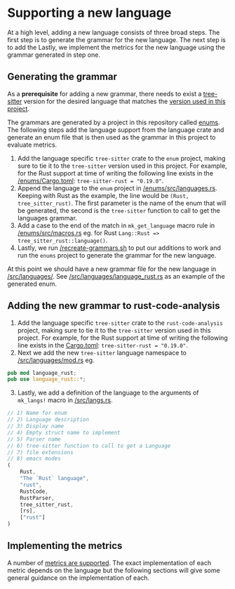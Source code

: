 # Supporting a new language

At a high level, adding a new language consists of three broad steps. 
The first step is to generate the grammar for the new language.
The next step is to add the 
Lastly, we implement the metrics for the new language using the grammar generated in step one.

## Generating the grammar

As a **prerequisite** for adding a new grammar, there needs to exist a [tree-sitter](https://github.com/tree-sitter) version for the desired language that matches the [version used in this project](https://github.com/mozilla/rust-code-analysis/blob/master/Cargo.toml).

The grammars are generated by a project in this repository called [enums](https://github.com/mozilla/rust-code-analysis/tree/master/enums). The following steps add the language support from the language crate and generate an enum file that is then used as the grammar in this project to evaluate metrics.

1. Add the language specific `tree-sitter` crate to the `enum` project, making sure to tie it to the `tree-sitter` version used in this project. For example, for the Rust support at time of writing the following line exists in the [/enums/Cargo.toml](https://github.com/mozilla/rust-code-analysis/blob/master/enums/Cargo.toml): `tree-sitter-rust = "0.19.0"`. 
2. Append the language to the `enum` project in [/enums/src/languages.rs](https://github.com/mozilla/rust-code-analysis/blob/master/enums/src/languages.rs). Keeping with Rust as the example, the line would be `(Rust, tree_sitter_rust)`. The first parameter is the name of the enum that will be generated, the second is the `tree-sitter` function to call to get the languages grammar.
3. Add a case to the end of the match in `mk_get_language` macro rule in [/enums/src/macros.rs](https://github.com/mozilla/rust-code-analysis/blob/master/enums/src/macros.rs) eg. for Rust `Lang::Rust => tree_sitter_rust::language()`.
4. Lastly, we run [/recreate-grammars.sh](https://github.com/mozilla/rust-code-analysis/blob/master/recreate-grammars.sh) to put our additions to work and run the `enums` project to generate the grammar for the new language.

At this point we should have a new grammar file for the new language in [/src/languages/](https://github.com/mozilla/rust-code-analysis/tree/master/src/languages). See [/src/languages/language_rust.rs](https://github.com/mozilla/rust-code-analysis/blob/master/src/languages/language_rust.rs) as an example of the generated enum.

## Adding the new grammar to rust-code-analysis

1. Add the language specific `tree-sitter` crate to the `rust-code-analysis` project, making sure to tie it to the `tree-sitter` version used in this project. For example, for the Rust support at time of writing the following line exists in the [Cargo.toml](https://github.com/mozilla/rust-code-analysis/blob/master/Cargo.toml): `tree-sitter-rust = "0.19.0"`.
2. Next we add the new `tree-sitter` language namespace to [/src/languages/mod.rs](https://github.com/mozilla/rust-code-analysis/blob/master/src/languages/mod.rs) eg. 

```rust
pub mod language_rust;
pub use language_rust::*;
```

3. Lastly, we add a definition of the language to the arguments of `mk_langs!` macro in [/src/langs.rs](https://github.com/mozilla/rust-code-analysis/blob/master/src/langs.rs).

```rust
// 1) Name for enum
// 2) Language description
// 3) Display name
// 4) Empty struct name to implement
// 5) Parser name
// 6) tree-sitter function to call to get a Language
// 7) file extensions
// 8) emacs modes
(
    Rust,
    "The `Rust` language",
    "rust",
    RustCode,
    RustParser,
    tree_sitter_rust,
    [rs],
    ["rust"]
)
```

## Implementing the metrics

A number of [metrics are supported](https://mozilla.github.io/rust-code-analysis/metrics.html). 
The exact implementation of each metric depends on the language but the following sections will give some general guidance on the implementation of each.



